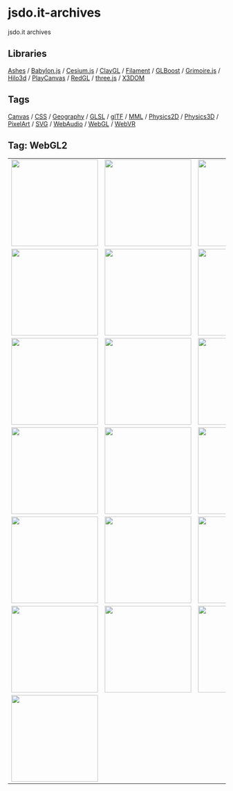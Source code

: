 # jsdo.it-archives
jsdo.it archives

## Libraries

[Ashes](../ashes) / [Babylon.js](../babylon.js) / [Cesium.js](../cesium.js) / [ClayGL](../claygl) / [Filament](../filament) / [GLBoost](../glboost)  / [Grimoire.js](../grimoire.js) / [Hilo3d](../hilo3d) / [PlayCanvas](../playcanvas) / [RedGL](../redgl) / [three.js](../three.js) / [X3DOM](../x3dom)

## Tags

[Canvas](../canvas) / [CSS](../css) / [Geography](../geography) / [GLSL](../glsl) / [glTF](../gltf) / [MML](../mml) / [Physics2D](../physics2d) / [Physics3D](../physics3d) / [PixelArt](../pixelart) / [SVG](../svg) / [WebAudio](../webaudio) / [WebGL](../webgl) / [WebVR](../webvr)

## Tag: WebGL2

<table>
<tr>
<td><a href="https://cx20.github.io/jsdo.it-archives/cx20/tYEN" title="[簡易版] WebGL 2.0 を試してみるテスト"><img src="https://cx20.github.io/jsdo.it-archives/screenshot/tYEN.jpg" width="200" height="200"></a></td>
<td><a href="https://cx20.github.io/jsdo.it-archives/cx20/yNd0" title="[簡易版] WebGL 2.0 で三角形に色を付けてみるテスト"><img src="https://cx20.github.io/jsdo.it-archives/screenshot/yNd0.jpg" width="200" height="200"></a></td>
<td><a href="https://cx20.github.io/jsdo.it-archives/cx20/k8ar" title="[簡易版] WebGL 2.0 で四角形に色を付けてみるテスト"><img src="https://cx20.github.io/jsdo.it-archives/screenshot/k8ar.jpg" width="200" height="200"></a></td>
<td><a href="https://cx20.github.io/jsdo.it-archives/cx20/gMEb" title="[簡易版] WebGL 2.0 で立方体を回転させてみるテスト"><img src="https://cx20.github.io/jsdo.it-archives/screenshot/gMEb.jpg" width="200" height="200"></a></td>
</tr>
<tr>
<td><a href="https://cx20.github.io/jsdo.it-archives/cx20/6Hfz" title="[簡易版] WebGL 2.0 でテクスチャ付き立方体を回転させてみるテスト"><img src="https://cx20.github.io/jsdo.it-archives/screenshot/6Hfz.jpg" width="200" height="200"></a></td>
<td><a href="https://cx20.github.io/jsdo.it-archives/cx20/nOdk" title="[簡易版] WebGL 2.0 でテクスチャ付き立方体を回転させてみるテスト（VAO編）"><img src="https://cx20.github.io/jsdo.it-archives/screenshot/nOdk.jpg" width="200" height="200"></a></td>
<td><a href="https://cx20.github.io/jsdo.it-archives/cx20/pEUk" title="[簡易版] WebGL 2.0 でドット絵を描いてみるテスト（gl.POINTS 編）"><img src="https://cx20.github.io/jsdo.it-archives/screenshot/pEUk.jpg" width="200" height="200"></a></td>
<td><a href="https://cx20.github.io/jsdo.it-archives/cx20/p9w5z" title="[簡易版] WebGL 2.0 でドット絵を描いてみるテスト（gl.LINES 編）"><img src="https://cx20.github.io/jsdo.it-archives/screenshot/p9w5z.jpg" width="200" height="200"></a></td>
</tr>
<tr>
<td><a href="https://cx20.github.io/jsdo.it-archives/cx20/fe6J" title="[簡易版] WebGL 2.0 で立体ドット絵を描いてみるテスト（gl.LINES 編）"><img src="https://cx20.github.io/jsdo.it-archives/screenshot/fe6J.jpg" width="200" height="200"></a></td>
<td><a href="https://cx20.github.io/jsdo.it-archives/cx20/5qny" title="[簡易版] WebGL 2.0 で立体ドット絵を描いてみるテスト（gl.TRIANGLES編）"><img src="https://cx20.github.io/jsdo.it-archives/screenshot/5qny.jpg" width="200" height="200"></a></td>
<td><a href="https://cx20.github.io/jsdo.it-archives/cx20/8MNZ" title="[簡易版] WebGL 2.0 で立体ドット絵を描いてみるテスト（instanced arrays 編）"><img src="https://cx20.github.io/jsdo.it-archives/screenshot/8MNZ.jpg" width="200" height="200"></a></td>
<td><a href="https://cx20.github.io/jsdo.it-archives/cx20/nVDx" title="ドミノっぽくドット絵を作るテスト(WebGL2 + Oimo.js)"><img src="https://cx20.github.io/jsdo.it-archives/screenshot/nVDx.jpg" width="200" height="200"></a></td>
</tr>
<tr>
<td><a href="https://cx20.github.io/jsdo.it-archives/cx20/gNp6" title="forked: Domino (WebGL2 + Oimo.js)"><img src="https://cx20.github.io/jsdo.it-archives/screenshot/gNp6.jpg" width="200" height="200"></a></td>
<td><a href="https://cx20.github.io/jsdo.it-archives/cx20/mxCK" title="forked: Waterfall (WebGL2 + Oimo.js)"><img src="https://cx20.github.io/jsdo.it-archives/screenshot/mxCK.jpg" width="200" height="200"></a></td>
<td><a href="https://cx20.github.io/jsdo.it-archives/cx20/p1cf" title="forked: Suikafall (WebGL2 + Oimo.js)"><img src="https://cx20.github.io/jsdo.it-archives/screenshot/p1cf.jpg" width="200" height="200"></a></td>
<td><a href="https://cx20.github.io/jsdo.it-archives/cx20/rIbm" title="消しゴムを落下させてみるテスト (WebGL2 + Oimo.js)"><img src="https://cx20.github.io/jsdo.it-archives/screenshot/rIbm.jpg" width="200" height="200"></a></td>
</tr>
<tr>
<td><a href="https://cx20.github.io/jsdo.it-archives/cx20/en7l" title="forked: WebGL 2 Samples - draw_instanced"><img src="https://cx20.github.io/jsdo.it-archives/screenshot/en7l.jpg" width="200" height="200"></a></td>
<td><a href="https://cx20.github.io/jsdo.it-archives/cx20/UfrM" title="forked: WebGL 2 Samples - texture_vertex"><img src="https://cx20.github.io/jsdo.it-archives/screenshot/UfrM.jpg" width="200" height="200"></a></td>
<td><a href="https://cx20.github.io/jsdo.it-archives/cx20/MQlg" title="forked: WebGL 2 Samples - texture_lod"><img src="https://cx20.github.io/jsdo.it-archives/screenshot/MQlg.jpg" width="200" height="200"></a></td>
<td><a href="https://cx20.github.io/jsdo.it-archives/cx20/YI0B" title="forked: WebGL 2 Samples - texture_2d_array"><img src="https://cx20.github.io/jsdo.it-archives/screenshot/YI0B.jpg" width="200" height="200"></a></td>
</tr>
<tr>
<td><a href="https://cx20.github.io/jsdo.it-archives/cx20/9OoF" title="forked: WebGL 2 Instancing"><img src="https://cx20.github.io/jsdo.it-archives/screenshot/9OoF.jpg" width="200" height="200"></a></td>
<td><a href="https://cx20.github.io/jsdo.it-archives/cx20/sflW" title="forked: WebGL 2 Crowds"><img src="https://cx20.github.io/jsdo.it-archives/screenshot/sflW.jpg" width="200" height="200"></a></td>
<td><a href="https://cx20.github.io/jsdo.it-archives/cx20/GUz8" title="消しゴムを落下させてみるテスト (WebGL拡張 + Oimo.js)"><img src="https://cx20.github.io/jsdo.it-archives/screenshot/GUz8.jpg" width="200" height="200"></a></td>
<td><a href="https://cx20.github.io/jsdo.it-archives/cx20/09wC" title="将棋の駒を落下させてみるテスト (WebGL拡張 + Oimo.js)"><img src="https://cx20.github.io/jsdo.it-archives/screenshot/09wC.jpg" width="200" height="200"></a></td>
</tr>
<tr>
<td><a href="https://cx20.github.io/jsdo.it-archives/cx20/u9rQ" title="ドミノっぽくドット絵を作るテスト(WebGL拡張 + Oimo.js)"><img src="https://cx20.github.io/jsdo.it-archives/screenshot/u9rQ.jpg" width="200" height="200"></a></td>
<td></td>
<td></td>
<td></td>
</tr>
</table>
